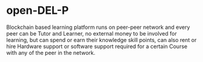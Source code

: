 # open-DEL-P
Blockchain based learning platform runs on peer-peer network and every peer can be Tutor and Learner, no external money to be involved for learning, but can spend or earn their knowledge skill points, can also rent or hire Hardware support or software support required for a certain Course with any of the peer in the network.
